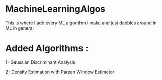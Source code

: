 # MachineLearningAlgos
This is where I add every ML algorithm i make and just dabbles around in ML in general

# Added Algorithms :
1- Gaussian Discriminant Analysis

2- Density Estimation with Parzen Window Estimator
